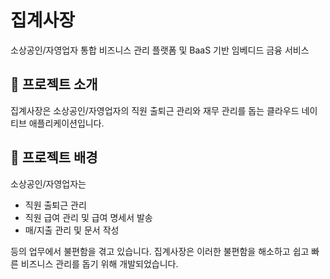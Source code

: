 # 집계사장
소상공인/자영업자 통합 비즈니스 관리 플랫폼 및 BaaS 기반 임베디드 금융 서비스

## 🦀 프로젝트 소개
집계사장은 소상공인/자영업자의 직원 출퇴근 관리와 재무 관리를 돕는 클라우드 네이티브 애플리케이션입니다. 

## 🍔 프로젝트 배경
소상공인/자영업자는
- 직원 출퇴근 관리
- 직원 급여 관리 및 급여 명세서 발송
- 매/지출 관리 및 문서 작성

등의 업무에서 불편함을 겪고 있습니다. 
집계사장은 이러한 불편함을 해소하고 쉽고 빠른 비즈니스 관리를 돕기 위해 개발되었습니다. 

